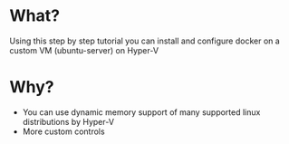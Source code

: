 # What?
Using this step by step tutorial you can install and configure docker on a custom VM (ubuntu-server) on Hyper-V

# Why?
+ You can use dynamic memory support of many supported linux distributions by Hyper-V
+ More custom controls